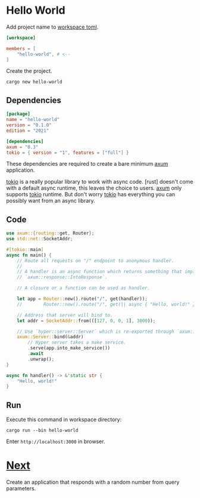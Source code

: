 # Hello World

Add project name to [workspace toml](workspace/Cargo.toml).

```toml
[workspace]

members = [
	"hello-world", # <--
]
```

Create the project.

```
cargo new hello-world
```

## Dependencies

```toml
[package]
name = "hello-world"
version = "0.1.0"
edition = "2021"

[dependencies]
axum = "0.3"
tokio = { version = "1", features = ["full"] }
```

These dependencies are required to create a bare minimum [axum] application.

[tokio] is a really popular library to work with async code. [rust] doesn't
come with a default async runtime, this leaves the choice to users. [axum] only
supports [tokio] runtime. But don't worry [tokio] has everything you can
possibly want from an async library.

## Code

```rust
use axum::{routing::get, Router};
use std::net::SocketAddr;

#[tokio::main]
async fn main() {
    // Route all requests on "/" endpoint to anonymous handler.
    //
    // A handler is an async function which returns something that implements
    // `axum::response::IntoResponse`.

    // A closure or a function can be used as handler.

    let app = Router::new().route("/", get(handler));
    //        Router::new().route("/", get(|| async { "Hello, world!" }));

    // Address that server will bind to.
    let addr = SocketAddr::from(([127, 0, 0, 1], 3000));

    // Use `hyper::server::Server` which is re-exported through `axum::Server` to serve the app.
    axum::Server::bind(&addr)
        // Hyper server takes a make service.
        .serve(app.into_make_service())
        .await
        .unwrap();
}

async fn handler() -> &'static str {
    "Hello, world!"
}
```

## Run

Execute this command in workspace directory:

```
cargo run --bin hello-world
```

Enter `http://localhost:3000` in browser.

# [Next](04-generate-random-number.md)

Create an application that responds with a random number from query parameters.

[axum]: https://crates.io/crates/axum
[tokio]: https://crates.io/crates/tokio
